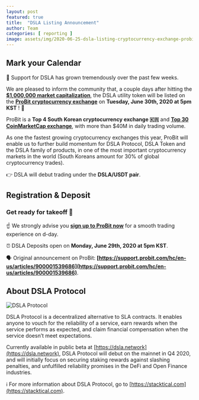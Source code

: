```yaml
---
layout: post
featured: true
title:  "DSLA Listing Announcement"
author: Team
categories: [ reporting ]
image: assets/img/2020-06-25-dsla-listing-cryptocurrency-exchange-probit-june-30.jpg
---
```


## Mark your Calendar

🙌 Support for DSLA has grown tremendously over the past few weeks.  

We are pleased to inform the community that, a couple days after hitting the **[$1,000,000 market capitalization](https://coinmarketcap.com/currencies/dsla-protocol/)**, the DSLA utility token will be listed on the **[ProBit cryptocurrency exchange](https://www.probit.com/app/exchange/DSLA-USDT)** on **Tuesday, June 30th, 2020 at 5pm KST** ! 🎉

ProBit is a **Top 4 South Korean cryptocurrency exchange 🇰🇷** and **[Top 30 CoinMarketCap exchange](https://coinmarketcap.com/rankings/exchanges/)**, with more than $40M in daily trading volume. 

As one the fastest growing cryptocurrency exchanges this year, ProBit will enable us to further build momentum for DSLA Protocol, DSLA Token and the DSLA family of products, in one of the most important cryptocurrency markets in the world (South Koreans amount for 30% of global cryptocurrency trades).

👉 DSLA will debut trading under the **DSLA/USDT pair**.

## Registration & Deposit
### Get ready for takeoff 🚀

☝️ We strongly advise you **[sign up to ProBit now](https://www.probit.com/app/exchange/DSLA-USDT)** for a smooth trading experience on d-day.

⏰ DSLA Deposits open on **Monday, June 29th, 2020 at 5pm KST**.  

🗣 Original announcement on ProBit: **[https://support.probit.com/hc/en-us/articles/900001539686](https://support.probit.com/hc/en-us/articles/900001539686)**.

## About DSLA Protocol

![DSLA Protocol](https://storage.googleapis.com/stacktical-public/dsla-protocol_by_stacktical.png) 

DSLA Protocol is a decentralized alternative to SLA contracts. It enables anyone to vouch for the reliability of a service, earn rewards when the service performs as expected, and claim financial compensation when the service doesn’t meet expectations. 

Currently available in public beta at [https://dsla.network](https://dsla.network), DSLA Protocol will debut on the mainnet in Q4 2020, and will initially focus on securing staking rewards against slashing penalties, and unfulfilled reliability promises in the DeFi and Open Finance industries. 

ℹ️ For more information about DSLA Protocol, go to [https://stacktical.com](https://stacktical.com).


